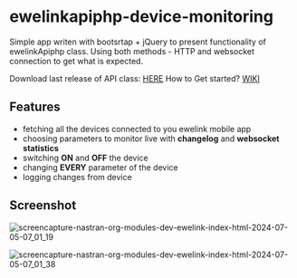 # ewelinkapiphp-device-monitoring

Simple app writen with bootsrtap + jQuery to present functionality of ewelinkApiphp class.
Using both methods - HTTP and websocket connection to get what is expected.

Download last release of API class: [HERE](https://github.com/PJanisio/ewelinkApiPhp/releases)
How to Get started? [WIKI](https://github.com/PJanisio/ewelinkApiPhp/wiki)

## Features

- fetching all the devices connected to you ewelink mobile app
- choosing parameters to monitor live with **changelog** and **websocket statistics**
- switching **ON** and **OFF** the device
- changing **EVERY** parameter of the device
- logging changes from device

## Screenshot

![screencapture-nastran-org-modules-dev-ewelink-index-html-2024-07-05-07_01_19](https://github.com/PJanisio/ewelinkapiphp-device-monitoring/assets/9625885/50b06d07-942d-4419-8e4a-97c6bc0f7c6e)

![screencapture-nastran-org-modules-dev-ewelink-index-html-2024-07-05-07_01_38](https://github.com/PJanisio/ewelinkapiphp-device-monitoring/assets/9625885/96192a96-92fe-4d18-abb4-b45434a035a1)

